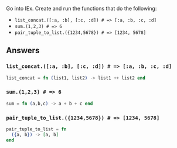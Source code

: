 Go into IEx. Create and run the functions that do the following:

* `list_concat.([:a, :b], [:c, :d]) # => [:a, :b, :c, :d]`
* `sum.(1,2,3) # => 6`
* `pair_tuple_to_list.({1234,5678}) # => [1234, 5678]`

## Answers


### `list_concat.([:a, :b], [:c, :d]) # => [:a, :b, :c, :d]`

```elixir
list_concat = fn (list1, list2) -> list1 ++ list2 end
```

### `sum.(1,2,3) # => 6`

```elixir
sum = fn (a,b,c) -> a + b + c end
```

### `pair_tuple_to_list.({1234,5678}) # => [1234, 5678]`

```elixir
pair_tuple_to_list = fn
  ({a, b}) -> [a, b]
end
```
